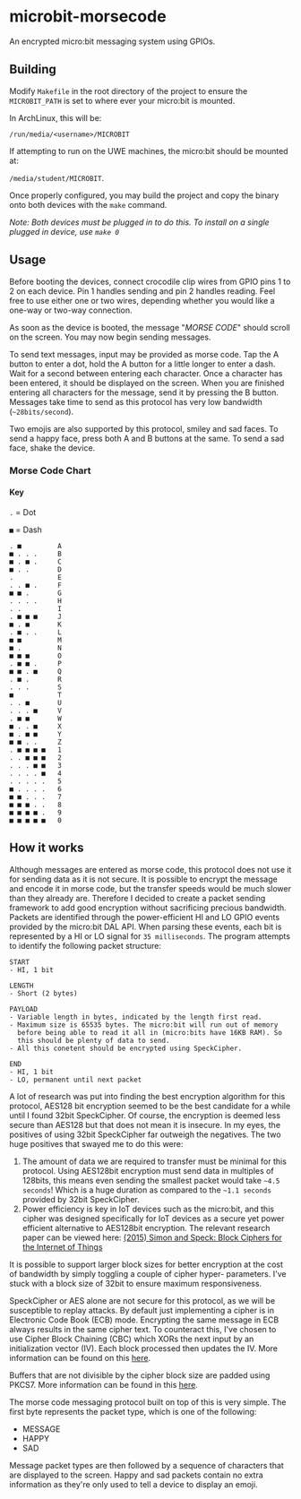 # microbit-morsecode

An encrypted micro:bit messaging system using GPIOs.

## Building

Modify `Makefile` in the root directory of the project to ensure the
`MICROBIT_PATH` is set to where ever your micro:bit is mounted.

In ArchLinux, this will be:

`/run/media/<username>/MICROBIT`

If attempting to run on the UWE machines, the micro:bit should be
mounted at:

`/media/student/MICROBIT`.

Once properly configured, you may build the project and copy the binary
onto both devices with the `make` command.

*Note: Both devices must be plugged in to do this. To install on a
       single plugged in device, use `make 0`*

## Usage

Before booting the devices, connect crocodile clip wires from GPIO pins
1 to 2 on each device. Pin 1 handles sending and pin 2 handles reading.
Feel free to use either one or two wires, depending whether you would
like a one-way or two-way connection.

As soon as the device is booted, the message "*MORSE CODE*" should
scroll on the screen. You may now begin sending messages.

To send text messages, input may be provided as morse code. Tap the A
button to enter a dot, hold the A button for a little longer to enter a
dash. Wait for a second between entering each character. Once a
character has been entered, it should be displayed on the screen. When
you are finished entering all characters for the message, send it by
pressing the B button. Messages take time to send as this protocol has
very low bandwidth (`~28bits/second`).

Two emojis are also supported by this protocol, smiley and sad faces. To
send a happy face, press both A and B buttons at the same. To send a sad
face, shake the device.

### Morse Code Chart

#### Key

`.` = Dot

`■` = Dash

```
. ■         A
■ . . .     B
■ . ■ .     C
■ . .       D
.           E
. . ■ .     F
■ ■ .       G
. . . .     H
. .         I
. ■ ■ ■     J
■ . ■       K
. ■ . .     L
■ ■         M
■ .         N
■ ■ ■       O
. ■ ■ .     P
■ ■ . ■     Q
. ■ .       R
. . .       S
■           T
. . ■       U
. . . ■     V
. ■ ■       W
■ . . ■     X
■ . ■ ■     Y
■ ■ . .     Z
. ■ ■ ■ ■   1
. . ■ ■ ■   2
. . . ■ ■   3
. . . . ■   4
. . . . .   5
■ . . . .   6
■ ■ . . .   7
■ ■ ■ . .   8
■ ■ ■ ■ .   9
■ ■ ■ ■ ■   0
```

## How it works

Although messages are entered as morse code, this protocol does not use
it for sending data as it is not secure. It is possible to encrypt the
message and encode it in morse code, but the transfer speeds would be
much slower than they already are. Therefore I decided to create a
packet sending framework to add good encryption without sacrificing
precious bandwidth. Packets are identified through the power-efficient
HI and LO GPIO events provided by the micro:bit DAL API. When parsing
these events, each bit is represented by a HI or LO signal for `35
milliseconds`. The program attempts to identify the following packet
structure:

```
START
- HI, 1 bit

LENGTH
- Short (2 bytes)

PAYLOAD
- Variable length in bytes, indicated by the length first read.
- Maximum size is 65535 bytes. The micro:bit will run out of memory
  before being able to read it all in (micro:bits have 16KB RAM). So
  this should be plenty of data to send.
- All this conetent should be encrypted using SpeckCipher.

END
- HI, 1 bit
- LO, permanent until next packet
```

A lot of research was put into finding the best encryption algorithm for
this protocol, AES128 bit encryption seemed to be the best candidate for
a while until I found 32bit SpeckCipher. Of course, the encryption is
deemed less secure than AES128 but that does not mean it is insecure. In
my eyes, the positives of using 32bit SpeckCipher far outweigh the
negatives. The two huge positives that swayed me to do this were:

1. The amount of data we are required to transfer must be minimal for
   this protocol. Using AES128bit encryption must send data in multiples
   of 128bits, this means even sending the smallest packet would take
   `~4.5 seconds`! Which is a huge duration as compared to the
   `~1.1 seconds` provided by 32bit SpeckCipher.
2. Power efficiency is key in IoT devices such as the micro:bit, and
   this cipher was designed specifically for IoT devices as a secure yet
   power efficient alternative to AES128bit encryption. The relevant
   research paper can be viewed here:
   [(2015) Simon and Speck: Block Ciphers for the Internet of Things](
   https://csrc.nist.gov/csrc/media/events/lightweight-cryptography-workshop-2015/documents/papers/session1-shors-paper.pdf)

It is possible to support larger block sizes for better encryption at
the cost of bandwidth by simply toggling a couple of cipher hyper-
parameters. I've stuck with a block size of 32bit to ensure maximum
responsiveness.

SpeckCipher or AES alone are not secure for this protocol, as we will be
susceptible to replay attacks. By default just implementing a cipher is
in Electronic Code Book (ECB) mode. Encrypting the same message in ECB
always results in the same cipher text. To counteract this, I've chosen
to use Cipher Block Chaining (CBC) which XORs the next input by an
initialization vector (IV). Each block processed then updates the IV.
More information can be found on this [here](
https://en.wikipedia.org/wiki/Block_cipher_mode_of_operation#Cipher_Block_Chaining_(CBC)).

Buffers that are not divisible by the cipher block size are padded using
PKCS7. More information can be found in this [here](
https://en.wikipedia.org/wiki/Padding_(cryptography)#PKCS7).

The morse code messaging protocol built on top of this is very simple.
The first byte represents the packet type, which is one of the
following:

* MESSAGE
* HAPPY
* SAD

Message packet types are then followed by a sequence of characters that
are displayed to the screen. Happy and sad packets contain no extra
information as they're only used to tell a device to display an emoji.
